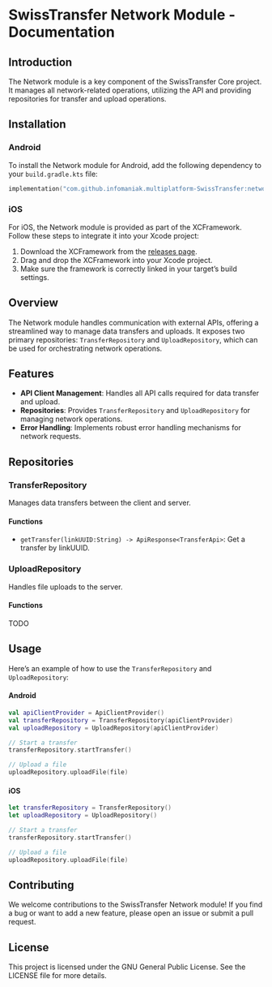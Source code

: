 # SwissTransfer Network Module - Documentation

## Introduction

The Network module is a key component of the SwissTransfer Core project. It manages all network-related operations, utilizing the
API and providing repositories for transfer and upload operations.

## Installation

### Android

To install the Network module for Android, add the following dependency to your `build.gradle.kts` file:

```kts
implementation("com.github.infomaniak.multiplatform-SwissTransfer:network:{tag}")
```

### iOS

For iOS, the Network module is provided as part of the XCFramework. Follow these steps to integrate it into your Xcode project:

1. Download the XCFramework from the [releases page](https://github.com/infomaniak/multiplatform-SwissTransfer/releases).
2. Drag and drop the XCFramework into your Xcode project.
3. Make sure the framework is correctly linked in your target’s build settings.

## Overview

The Network module handles communication with external APIs, offering a streamlined way to manage data transfers and uploads. It
exposes two primary repositories: `TransferRepository` and `UploadRepository`, which can be used for orchestrating network
operations.

## Features

- **API Client Management**: Handles all API calls required for data transfer and upload.
- **Repositories**: Provides `TransferRepository` and `UploadRepository` for managing network operations.
- **Error Handling**: Implements robust error handling mechanisms for network requests.

## Repositories

### TransferRepository

Manages data transfers between the client and server.

#### Functions

- `getTransfer(linkUUID:String) -> ApiResponse<TransferApi>`: Get a transfer by linkUUID.

### UploadRepository

Handles file uploads to the server.

#### Functions

TODO

## Usage

Here’s an example of how to use the `TransferRepository` and `UploadRepository`:

#### Android

```kotlin
val apiClientProvider = ApiClientProvider()
val transferRepository = TransferRepository(apiClientProvider)
val uploadRepository = UploadRepository(apiClientProvider)

// Start a transfer
transferRepository.startTransfer()

// Upload a file
uploadRepository.uploadFile(file)
```

#### iOS

```swift
let transferRepository = TransferRepository()
let uploadRepository = UploadRepository()

// Start a transfer
transferRepository.startTransfer()

// Upload a file
uploadRepository.uploadFile(file)
```

## Contributing

We welcome contributions to the SwissTransfer Network module! If you find a bug or want to add a new feature, please open an issue
or submit a pull request.

## License

This project is licensed under the GNU General Public License. See the LICENSE file for more details.
